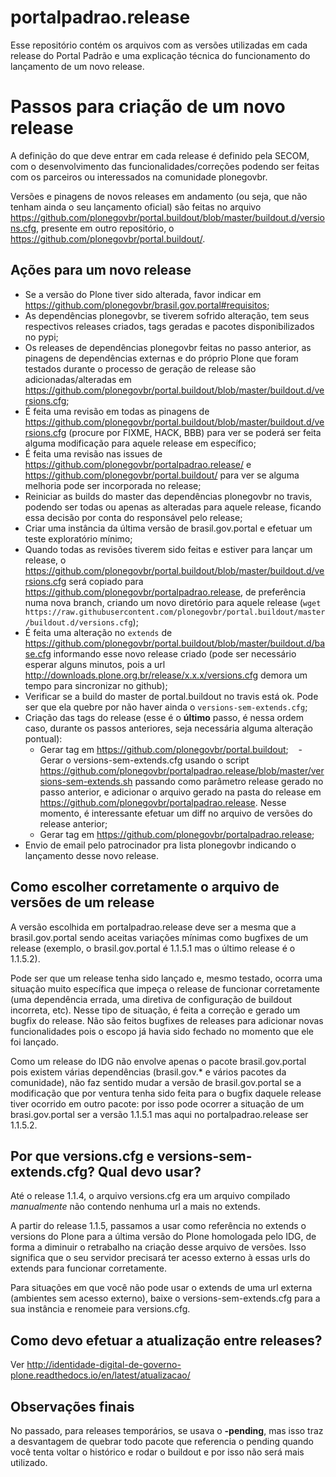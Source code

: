 portalpadrao.release
====================

Esse repositório contém os arquivos com as versões utilizadas em cada release do Portal Padrão e uma explicação técnica do funcionamento do lançamento de um novo release.

Passos para criação de um novo release
======================================

A definição do que deve entrar em cada release é definido pela SECOM, com o desenvolvimento das funcionalidades/correções podendo ser feitas com os parceiros ou interessados na comunidade plonegovbr.

Versões e pinagens de novos releases em andamento (ou seja, que não tenham ainda o seu lançamento oficial) são feitas no arquivo https://github.com/plonegovbr/portal.buildout/blob/master/buildout.d/versions.cfg, presente em outro repositório, o https://github.com/plonegovbr/portal.buildout/.

Ações para um novo release
---------------------------

- Se a versão do Plone tiver sido alterada, favor indicar em https://github.com/plonegovbr/brasil.gov.portal#requisitos;
- As dependências plonegovbr, se tiverem sofrido alteração, tem seus respectivos releases criados, tags geradas e pacotes disponibilizados no pypi;
- Os releases de dependências plonegovbr feitas no passo anterior, as pinagens de dependências externas e do próprio Plone que foram testados durante o processo de geração de release são adicionadas/alteradas em https://github.com/plonegovbr/portal.buildout/blob/master/buildout.d/versions.cfg;
- É feita uma revisão em todas as pinagens de https://github.com/plonegovbr/portal.buildout/blob/master/buildout.d/versions.cfg (procure por FIXME, HACK, BBB) para ver se poderá ser feita alguma modificação para aquele release em específico;
- É feita uma revisão nas issues de https://github.com/plonegovbr/portalpadrao.release/ e https://github.com/plonegovbr/portal.buildout/ para ver se alguma melhoria pode ser incorporada no release;
- Reiniciar as builds do master das dependências plonegovbr no travis, podendo ser todas ou apenas as alteradas para aquele release, ficando essa decisão por conta do responsável pelo release;
- Criar uma instância da última versão de brasil.gov.portal e efetuar um teste exploratório mínimo;
- Quando todas as revisões tiverem sido feitas e estiver para lançar um release, o https://github.com/plonegovbr/portal.buildout/blob/master/buildout.d/versions.cfg será copiado para https://github.com/plonegovbr/portalpadrao.release, de preferência numa nova branch, criando um novo diretório para aquele release (`wget https://raw.githubusercontent.com/plonegovbr/portal.buildout/master/buildout.d/versions.cfg`);
- É feita uma alteração no `extends` de https://github.com/plonegovbr/portal.buildout/blob/master/buildout.d/base.cfg informando esse novo release criado (pode ser necessário esperar alguns minutos, pois a url http://downloads.plone.org.br/release/x.x.x/versions.cfg demora um tempo para sincronizar no github);
- Verificar se a build do master de portal.buildout no travis está ok. Pode ser que ela quebre por não haver ainda o `versions-sem-extends.cfg`;
- Criação das tags do release (esse é o **último** passo, é nessa ordem caso, durante os passos anteriores, seja necessária alguma alteração pontual):
    - Gerar tag em https://github.com/plonegovbr/portal.buildout;
    - Gerar o versions-sem-extends.cfg usando o script https://github.com/plonegovbr/portalpadrao.release/blob/master/versions-sem-extends.sh passando como parâmetro release gerado no passo anterior, e adicionar o arquivo gerado na pasta do release em https://github.com/plonegovbr/portalpadrao.release. Nesse momento, é interessante efetuar um diff no arquivo de versões do release anterior;
    - Gerar tag em https://github.com/plonegovbr/portalpadrao.release;
- Envio de email pelo patrocinador pra lista plonegovbr indicando o lançamento desse novo release.

Como escolher corretamente o arquivo de versões de um release
-------------------------------------------------------------

A versão escolhida em portalpadrao.release deve ser a mesma que a brasil.gov.portal sendo aceitas variações mínimas como bugfixes de um release (exemplo, o brasil.gov.portal é 1.1.5.1 mas o último release é o 1.1.5.2). 

Pode ser que um release tenha sido lançado e, mesmo testado, ocorra uma situação muito específica que impeça o release de funcionar corretamente (uma dependência errada, uma diretiva de configuração de buildout incorreta, etc). Nesse tipo de situação, é feita a correção e gerado um bugfix do release. Não são feitos bugfixes de releases para adicionar novas funcionalidades pois o escopo já havia sido fechado no momento que ele foi lançado.

Como um release do IDG não envolve apenas o pacote brasil.gov.portal pois existem várias dependências (brasil.gov.\* e vários pacotes da comunidade), não faz sentido mudar a versão de brasil.gov.portal se a modificação que por ventura tenha sido feita para o bugfix daquele release tiver ocorrido em outro pacote: por isso pode ocorrer a situação de um brasi.gov.portal ser a versão 1.1.5.1 mas aqui no portalpadrao.release ser 1.1.5.2.

Por que versions.cfg e versions-sem-extends.cfg? Qual devo usar?
-------------------------------------------------------------

Até o release 1.1.4, o arquivo versions.cfg era um arquivo compilado *manualmente* não contendo nenhuma url a mais no extends.

A partir do release 1.1.5, passamos a usar como referência no extends o versions do Plone para a última versão do Plone homologada pelo IDG, de forma a diminuir o retrabalho na criação desse arquivo de versões. Isso significa que o seu servidor precisará ter acesso externo à essas urls do extends para funcionar corretamente.

Para situações em que você não pode usar o extends de uma url externa (ambientes sem acesso externo), baixe o versions-sem-extends.cfg para a sua instância e renomeie para versions.cfg.

Como devo efetuar a atualização entre releases?
-----------------------------------------------

Ver http://identidade-digital-de-governo-plone.readthedocs.io/en/latest/atualizacao/

Observações finais
------------------

No passado, para releases temporários, se usava o **-pending**, mas isso traz a desvantagem de quebrar todo pacote que referencia o pending quando você tenta voltar o histórico e rodar o buildout e por isso não será mais utilizado.
